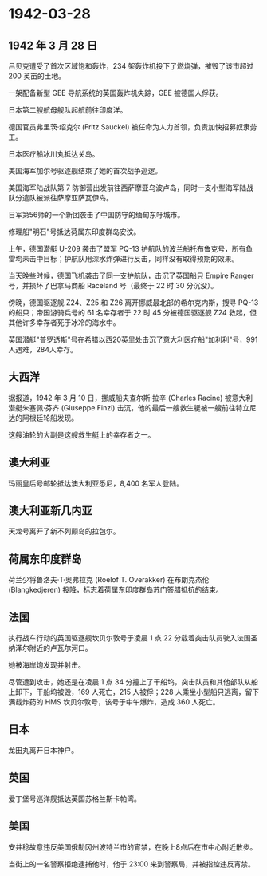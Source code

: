 # 1942-03-28

## 1942 年 3 月 28 日

吕贝克遭受了首次区域饱和轰炸，234 架轰炸机投下了燃烧弹，摧毁了该市超过
200 英亩的土地。

一架配备新型 GEE 导航系统的英国轰炸机失踪，GEE 被德国人俘获。

日本第二艘航母舰队起航前往印度洋。

德国官员弗里茨·绍克尔 (Fritz Sauckel)
被任命为人力首领，负责加快招募奴隶劳工。

日本医疗船冰川丸抵达关岛。

美国海军加尔号驱逐舰结束了她的首次战争巡逻。

美国海军陆战队第 7
防御营出发前往西萨摩亚乌波卢岛，同时一支小型海军陆战队分遣队被派往萨摩亚萨瓦伊岛。

日军第56师的一个新团袭击了中国防守的缅甸东吁城市。

修理船"明石"号抵达荷属东印度群岛安汶。

上午，德国潜艇 U-209 袭击了盟军 PQ-13
护航队的波兰船托布鲁克号，所有鱼雷均未击中目标；护航队用深水炸弹进行反击，同样没有取得预期的效果。

当天晚些时候，德国飞机袭击了同一支护航队，击沉了英国船只 Empire Ranger
号，并损坏了巴拿马商船 Raceland 号（最终于 22 时 30 分沉没）。

傍晚，德国驱逐舰 Z24、Z25 和 Z26 离开挪威最北部的希尔克内斯，搜寻 PQ-13
的船只；帝国游骑兵号的 61 名幸存者于 22 时 45 分被德国驱逐舰 Z24
救起，但其他许多幸存者死于冰冷的海水中。

英国潜艇"普罗透斯"号在希腊以西20英里处击沉了意大利医疗船"加利利"号，991人遇难，284人幸存。

## 大西洋

据报道，1942 年 3 月 10 日，挪威船夫查尔斯·拉辛 (Charles Racine)
被意大利潜艇朱塞佩·芬齐 (Giuseppe Finzi)
击沉，他的最后一艘救生艇被一艘前往特立尼达的阿根廷轮船发现。

这艘油轮的大副是这艘救生艇上的幸存者之一。

## 澳大利亚

玛丽皇后号邮轮抵达澳大利亚悉尼，8,400 名军人登陆。

## 澳大利亚新几内亚

天龙号离开了新不列颠岛的拉包尔。

## 荷属东印度群岛

荷兰少将鲁洛夫·T·奥弗拉克 (Roelof T. Overakker) 在布朗克杰伦
(Blangkedjeren) 投降，标志着荷属东印度群岛苏门答腊抵抗的结束。

## 法国

执行战车行动的英国驱逐舰坎贝尔敦号于凌晨 1 点 22
分载着突击队员驶入法国圣纳泽尔附近的卢瓦尔河口。

她被海岸炮发现并射击。

尽管遭到攻击，她还是在凌晨 1 点 34
分撞上了干船坞，突击队员和其他部队从船上卸下，干船坞被毁，169
人死亡，215 人被俘；228 人乘坐小型船只逃离，留下满载炸药的 HMS
坎贝尔敦号，该号于中午爆炸，造成 360 人死亡。

## 日本

龙田丸离开日本神户。

## 英国

爱丁堡号巡洋舰抵达英国苏格兰斯卡帕湾。

## 美国

安井稔故意违反美国俄勒冈州波特兰市的宵禁，在晚上8点后在市中心附近散步。

当街上的一名警察拒绝逮捕他时，他于 23:00
来到警察局，并被指控违反宵禁。

